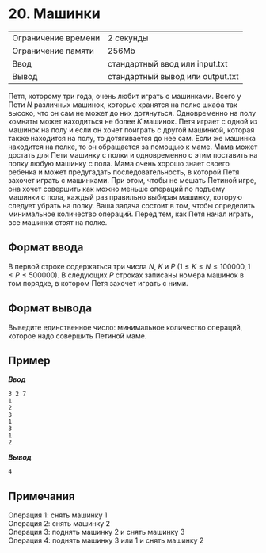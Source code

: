 # 20. Машинки

|                   |                                |
|-------------------|--------------------------------|
|Ограничение времени|2 секунды                       |
|Ограничение памяти |256Mb                           |
|Ввод               |стандартный ввод или input.txt  |
|Вывод              |стандартный вывод или output.txt|

Петя, которому три года, очень любит играть с машинками. Всего у Пети $N$ различных машинок, которые хранятся на полке шкафа так высоко, что он сам не может до них дотянуться. Одновременно на полу комнаты может находиться не более $K$ машинок. Петя играет с одной из машинок на полу и если он хочет поиграть с другой машинкой, которая также находится на полу, то дотягивается до нее сам. Если же машинка находится на полке, то он обращается за помощью к маме. Мама может достать для Пети машинку с полки и одновременно с этим поставить на полку любую машинку с пола. Мама очень хорошо знает своего ребенка и может предугадать последовательность, в которой Петя захочет играть с машинками. При этом, чтобы не мешать Петиной игре, она хочет совершить как можно меньше операций по подъему машинки с пола, каждый раз правильно выбирая машинку, которую следует убрать на полку. Ваша задача состоит в том, чтобы определить минимальное количество операций. Перед тем, как Петя начал играть, все машинки стоят на полке.

## Формат ввода

В первой строке содержаться три числа $N$, $K$ и $P$ ($1≤K≤N≤100000, 1≤P≤500000$). В следующих $P$ строках записаны номера машинок в том порядке, в котором Петя захочет играть с ними.

## Формат вывода

Выведите единственное число: минимальное количество операций, которое надо совершить Петиной маме.

## Пример

***Ввод***

```text
3 2 7
1
2
3
1
3
1
2
```

***Вывод***

```text
4
```

## Примечания

Операция 1: снять машинку 1  
Операция 2: снять машинку 2  
Операция 3: поднять машинку 2 и снять машинку 3  
Операция 4: поднять машинку 3 или 1 и снять машинку 2
